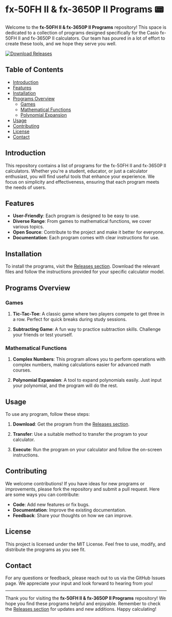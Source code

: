 # fx-50FH II & fx-3650P II Programs 📟

Welcome to the **fx-50FH II & fx-3650P II Programs** repository! This space is dedicated to a collection of programs designed specifically for the Casio fx-50FH II and fx-3650P II calculators. Our team has poured in a lot of effort to create these tools, and we hope they serve you well.

[![Download Releases](https://img.shields.io/badge/Download%20Releases-Here-blue)](https://github.com/Aymane-LZN/fx-50FH-II-fx-3650P-II-Programs/releases)

## Table of Contents

- [Introduction](#introduction)
- [Features](#features)
- [Installation](#installation)
- [Programs Overview](#programs-overview)
  - [Games](#games)
  - [Mathematical Functions](#mathematical-functions)
  - [Polynomial Expansion](#polynomial-expansion)
- [Usage](#usage)
- [Contributing](#contributing)
- [License](#license)
- [Contact](#contact)

## Introduction

This repository contains a list of programs for the fx-50FH II and fx-3650P II calculators. Whether you're a student, educator, or just a calculator enthusiast, you will find useful tools that enhance your experience. We focus on simplicity and effectiveness, ensuring that each program meets the needs of users.

## Features

- **User-Friendly**: Each program is designed to be easy to use.
- **Diverse Range**: From games to mathematical functions, we cover various topics.
- **Open Source**: Contribute to the project and make it better for everyone.
- **Documentation**: Each program comes with clear instructions for use.

## Installation

To install the programs, visit the [Releases section](https://github.com/Aymane-LZN/fx-50FH-II-fx-3650P-II-Programs/releases). Download the relevant files and follow the instructions provided for your specific calculator model.

## Programs Overview

### Games

1. **Tic-Tac-Toe**: A classic game where two players compete to get three in a row. Perfect for quick breaks during study sessions.
   
2. **Subtracting Game**: A fun way to practice subtraction skills. Challenge your friends or test yourself.

### Mathematical Functions

1. **Complex Numbers**: This program allows you to perform operations with complex numbers, making calculations easier for advanced math courses.

2. **Polynomial Expansion**: A tool to expand polynomials easily. Just input your polynomial, and the program will do the rest.

## Usage

To use any program, follow these steps:

1. **Download**: Get the program from the [Releases section](https://github.com/Aymane-LZN/fx-50FH-II-fx-3650P-II-Programs/releases).
   
2. **Transfer**: Use a suitable method to transfer the program to your calculator.

3. **Execute**: Run the program on your calculator and follow the on-screen instructions.

## Contributing

We welcome contributions! If you have ideas for new programs or improvements, please fork the repository and submit a pull request. Here are some ways you can contribute:

- **Code**: Add new features or fix bugs.
- **Documentation**: Improve the existing documentation.
- **Feedback**: Share your thoughts on how we can improve.

## License

This project is licensed under the MIT License. Feel free to use, modify, and distribute the programs as you see fit.

## Contact

For any questions or feedback, please reach out to us via the GitHub Issues page. We appreciate your input and look forward to hearing from you!

---

Thank you for visiting the **fx-50FH II & fx-3650P II Programs** repository! We hope you find these programs helpful and enjoyable. Remember to check the [Releases section](https://github.com/Aymane-LZN/fx-50FH-II-fx-3650P-II-Programs/releases) for updates and new additions. Happy calculating!